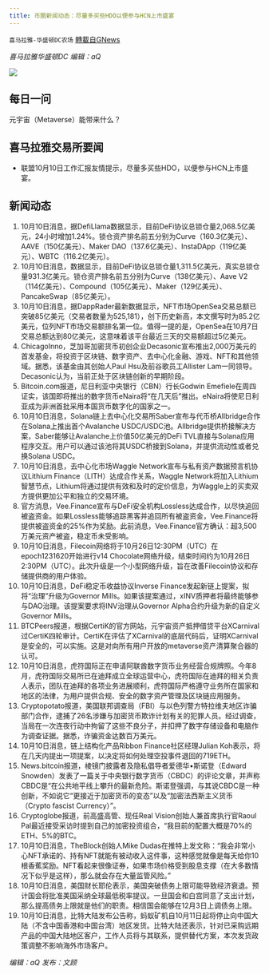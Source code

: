 ```yaml
---
title: 币圈新闻动态：尽量多买些HDO以便参与HCN上市盛宴
---
```

`喜马拉雅-华盛顿DC农场` [轉載自GNews](https://gnews.org/zh-hans/1586942/)

*喜马拉雅华盛顿DC 编辑：aQ*

![](http://himalayawashingtondc.org/wp-content/uploads/2021/07/ScreenShot-2021-07-31-at-16.20.22@2x.png)



## 每日一问





元宇宙（Metaverse）能带来什么？





## 喜马拉雅交易所要闻





- 联盟10月10日工作汇报友情提示，尽量多买些HDO，以便参与HCN上市盛宴。






## 新闻动态





1. 10月10日消息，据DefiLlama数据显示，目前DeFi协议总锁仓量2,068.5亿美元，24小时增加1.24%。锁仓资产排名前五分别为Curve（160.3亿美元）、AAVE（150亿美元）、Maker DAO（137.6亿美元）、InstaDApp（119亿美元）、WBTC（116.2亿美元）。
2. 10月10日消息，数据显示，目前DeFi协议总锁仓量1,311.5亿美元，真实总锁仓量931.3亿美元。锁仓资产排名前五分别为Curve（138亿美元）、Aave V2（114亿美元）、Compound（105亿美元）、Maker（129亿美元）、PancakeSwap（85亿美元）。
3. 10月10日消息，据DappRader最新数据显示，NFT市场OpenSea交易总额已突破85亿美元（交易者数量为525,181），创下历史新高，本文撰写时为85.2亿美元，位列NFT市场交易额排名第一位。值得一提的是，OpenSea在10月7日交易总额达到80亿美元，这意味着该平台最近三天的交易额超过5亿美元。
4. ChicagoInno，芝加哥加密货币初创企业Decasonic宣布推出2,000万美元的首发基金，将投资于区块链、数字资产、去中心化金融、游戏、NFT和其他领域。据悉，该基金由其创始人Paul Hsu及前谷歌员工Allister Lam一同领导。Decasonic认为，当前正处于区块链创新的早期阶段。
5. Bitcoin.com报道，尼日利亚中央银行（CBN）行长Godwin Emefiele在周四证实，该国即将推出的数字货币eNaira将“在几天后”推出。eNaira将使尼日利亚成为非洲首批采用本国货币数字化的国家之一。
6. 10月10日消息，Solana链上去中心化交易所Saber宣布与代币桥Allbridge合作在Solana上推出首个Avalanche USDC/USDC池。Allbridge提供桥接解决方案，Saber能够让Avalanche上价值50亿美元的DeFi TVL直接与Solana应用程序交互。用户可以通过该池将其USDC桥接到Solana，并提供流动性或者兑换Solana USDC。
7. 10月10日消息，去中心化市场Waggle Network宣布与私有资产数据预言机协议Lithium Finance（LITH）达成合作关系，Waggle Network将加入Lithium智慧节点，Lithium将通过提供有效和及时的定价信息，为Waggle上的买卖双方提供更加公平和独立的交易环境。
8. 官方消息，Vee.Finance宣布与DeFi安全机构Lossless达成合作，以尽快追回被盗资金。如果Lossless能够追踪黑客并追回所有被盗资金，Vee.Finance将提供被盗资金的25%作为奖励。此前消息，Vee.Finance官方确认：超3,500万美元资产被盗，稳定币未受影响。
9. 10月10日消息，Filecoin网络将于10月26日12:30PM（UTC）在epoch1231620开始进行v14 Chocolate网络升级，结束时间约为10月26日2:30PM（UTC）。此次升级是一个小型网络升级，旨在改善Filecoin协议和存储提供商的用户体验。
10. 10月10日消息，DeFi稳定币收益协议Inverse Finance发起新链上提案，拟将“治理”升级为Governor Mills。如果该提案通过，xINV质押者将最终能够参与DAO治理。该提案要求将INV治理从Governor Alpha合约升级为新的自定义Governor Mills。
11. BTCPeers报道，根据CertiK的官方网站，元宇宙资产抵押借贷平台XCarnival过CertiK四轮审计。CertiK在评估了XCarnival的底层代码后，证明XCarnival是安全的，可以实施。这是对向所有用户开放的metaverse资产清算聚合器的认可。
12. 10月10日消息，虎符国际正在申请阿联酋数字货币业务经营合规牌照。今年8月，虎符国际交易所已在迪拜成立全球运营中心，虎符国际在迪拜的相关负责人表示，团队在迪拜的各项业务进展顺利，虎符国际严格遵守业务所在国家和地区的法律，为用户提供合规、安全的数字资产管理及区块链应用服务。
13. Cryptopotato报道，美国联邦调查局（FBI）与以色列警方特拉维夫地区诈骗部门合作，逮捕了26名涉嫌与加密货币欺诈计划有关的犯罪人员。经过调查，当局在一次连夜行动中拘留了这些不良分子，并扣押了数字存储设备和电脑作为调查证据。据悉，诈骗资金达数百万美元。
14. 10月10日消息，链上结构化产品Ribbon Finance社区经理Julian Koh表示，将在几天内提出一项提案，以决定将如何处理空投事件退回的719ETH。
15. News.bitcoin报道，棱镜门披露者及隐私倡导者爱德华•斯诺登（Edward Snowden）发表了一篇关于中央银行数字货币（CBDC）的评论文章，并声称CBDC是“在公共地平线上攀升的最新危险。斯诺登强调，与其说CBDC是一种创新，不如说它“更接近于加密货币的变态”以及“加密法西斯主义货币（Crypto fascist Currency）”。
16. Cryptoglobe报道，前高盛高管、现任Real Vision创始人兼首席执行官Raoul Pal最近接受采访时提到自己的加密投资组合，“我目前的配置大概是70%的ETH、5%的BTC。
17. 10月10日消息，TheBlock创始人Mike Dudas在推特上发文称：“我会非常小心NFT承诺的、持有NFT就能有被动收入这件事，这种感觉就像是每天给你10根香蕉奖励。NFT看起来很像证券，如果市场价格受到股息支撑（在大多数情况下似乎是这样），那么就会存在大量监管风险。”
18. 10月10日消息，美国财长耶伦表示，美国突破债务上限可能导致经济衰退。预计国会将批准美国采纳全球最低税率提议。一旦国会和白宫同意了支出计划，那么提高债务上限就是他们的职责。相信国会能够在12月3日上调债务上限。
19. 10月10日消息，比特大陆发布公告称，蚂蚁矿机自10月11日起将停止向中国大陆（不含中国香港和中国台湾）地区发货。比特大陆还表示，针对已采购远期产品的中国大陆地区客户，工作人员将与其联系，提供替代方案，本次发货政策调整不影响海外市场客户。





*编辑：aQ
发布：文顾*
